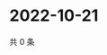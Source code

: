 # 2022-10-21

共 0 条

<!-- BEGIN WEIBO -->
<!-- 最后更新时间 Fri Oct 21 2022 16:28:08 GMT+0800 (China Standard Time) -->

<!-- END WEIBO -->
